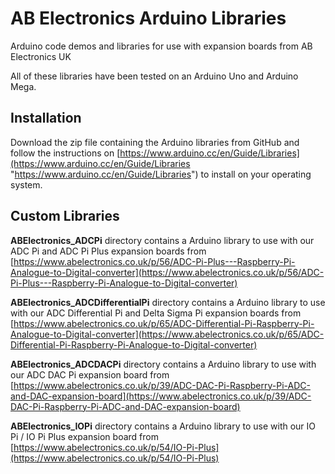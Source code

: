 AB Electronics Arduino Libraries
=======

Arduino code demos and libraries for use with expansion boards from AB Electronics UK

All of these libraries have been tested on an Arduino Uno and Arduino Mega.

## Installation ##

Download the zip file containing the Arduino libraries from GitHub and follow the instructions on [https://www.arduino.cc/en/Guide/Libraries](https://www.arduino.cc/en/Guide/Libraries "https://www.arduino.cc/en/Guide/Libraries") to install on your operating system. 

## Custom Libraries ##

**ABElectronics_ADCPi** directory contains a Arduino library to use with our ADC Pi and ADC Pi Plus expansion boards from [https://www.abelectronics.co.uk/p/56/ADC-Pi-Plus---Raspberry-Pi-Analogue-to-Digital-converter](https://www.abelectronics.co.uk/p/56/ADC-Pi-Plus---Raspberry-Pi-Analogue-to-Digital-converter)

**ABElectronics_ADCDifferentialPi** directory contains a Arduino library to use with our ADC Differential Pi and Delta Sigma Pi expansion boards from [https://www.abelectronics.co.uk/p/65/ADC-Differential-Pi-Raspberry-Pi-Analogue-to-Digital-converter](https://www.abelectronics.co.uk/p/65/ADC-Differential-Pi-Raspberry-Pi-Analogue-to-Digital-converter)

**ABElectronics_ADCDACPi** directory contains a Arduino library to use with our ADC DAC Pi expansion board from [https://www.abelectronics.co.uk/p/39/ADC-DAC-Pi-Raspberry-Pi-ADC-and-DAC-expansion-board](https://www.abelectronics.co.uk/p/39/ADC-DAC-Pi-Raspberry-Pi-ADC-and-DAC-expansion-board)

**ABElectronics_IOPi** directory contains a Arduino library to use with our IO Pi / IO Pi Plus expansion board from [https://www.abelectronics.co.uk/p/54/IO-Pi-Plus](https://www.abelectronics.co.uk/p/54/IO-Pi-Plus)

